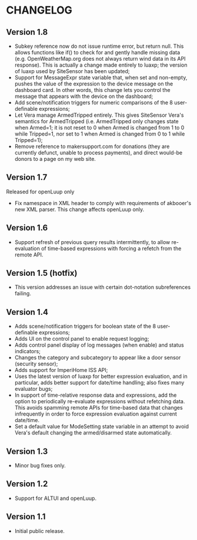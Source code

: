 # CHANGELOG #

## Version 1.8 ##

* Subkey reference now do not issue runtime error, but return null. This allows functions like if() to check for and gently handle missing data (e.g. OpenWeatherMap.org does not always return wind data in its API response). This is actually a change made entirely to luaxp; the version of luaxp used by SiteSensor has been updated;
* Support for MessageExpr state variable that, when set and non-empty, pushes the value of the expression to the device message on the dashboard card. In other words, this change lets you control the message that appears with the device on the dashboard;
* Add scene/notification triggers for numeric comparisons of the 8 user-definable expressions;
* Let Vera manage ArmedTripped entirely. This gives SiteSensor Vera's semantics for ArmedTripped (i.e. ArmedTripped only changes state when Armed=1; it is not reset to 0 when Armed is changed from 1 to 0 while Tripped=1, nor set to 1 when Armed is changed from 0 to 1 while Tripped=1);
* Remove reference to makersupport.com for donations (they are currently defunct, unable to process payments), and direct would-be donors to a page on my web site.

## Version 1.7 ##
Released for openLuup only

* Fix namespace in XML header to comply with requirements of akbooer's new XML parser. This change affects openLuup only.

## Version 1.6 ##

* Support refresh of previous query results intermittently, to allow re-evaluation of time-based expressions with forcing a refetch from the remote API.

## Version 1.5 (hotfix) ##

* This version addresses an issue with certain dot-notation subreferences failing.

## Version 1.4 ##

* Adds scene/notification triggers for boolean state of the 8 user-definable expressions;
* Adds UI on the control panel to enable request logging;
* Adds control panel display of log messages (when enable) and status indicators;
* Changes the category and subcategory to appear like a door sensor (security sensor);
* Adds support for ImperiHome ISS API;
* Uses the latest version of luaxp for better expression evaluation, and in particular, adds better support for date/time handling; also fixes many evaluator bugs;
* In support of time-relative response data and expressions, add the option to periodically re-evaluate expressions without refetching data. This avoids spamming remote APIs for time-based data that changes infrequently in order to force expression evaluation against current date/time.
* Set a default value for ModeSetting state variable in an attempt to avoid Vera's default changing the armed/disarmed state automatically.

## Version 1.3 ##

* Minor bug fixes only.

## Version 1.2 ##

* Support for ALTUI and openLuup.

## Version 1.1 ##

* Initial public release.